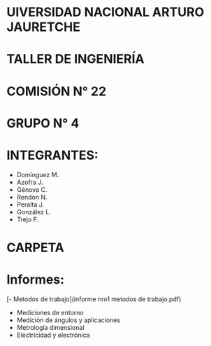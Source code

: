 # UIVERSIDAD NACIONAL ARTURO JAURETCHE

# TALLER DE INGENIERÍA

# COMISIÓN N° 22

# GRUPO N° 4

# INTEGRANTES:

- Domínguez M.
- Azofra J.
- Génova C.
- Rendon N.
- Peralta J.
- González L.
- Trejo F.

# CARPETA
# Informes: 
[- Metodos de trabajo](informe nro1 metodos de trabajo.pdf)
- Mediciones de entorno
- Medición de ángulos y aplicaciones
- Metrología dimensional
- Electricidad y electrónica
